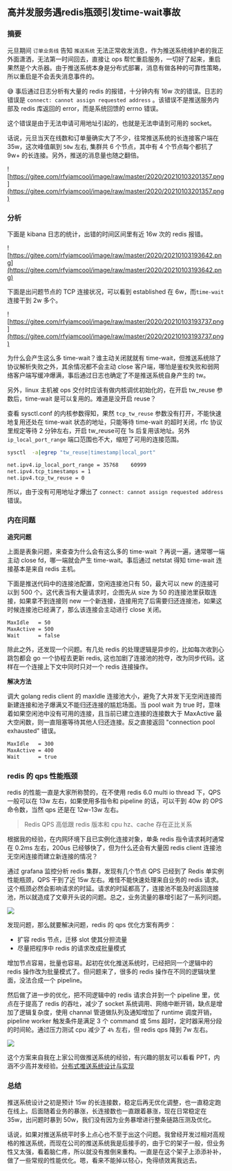 ## 高并发服务遇redis瓶颈引发time-wait事故

### 摘要

元旦期间 `订单业务线` 告知 `推送系统` 无法正常收发消息，作为推送系统维护者的我正外面潇洒，无法第一时间回去，直接让 ops 帮忙重启服务，一切好了起来，重启果然是个大杀器。由于推送系统本身是分布式部署，消息有做各种的可靠性策略，所以重启是不会丢失消息事件的。

😅 事后通过日志分析有大量的 redis 的报错，十分钟内有 16w 次的错误。日志的错误是 `connect: cannot assign requested address` 。该错误不是推送服务内部及 redis 库返回的 error，而是系统回馈的 errno 错误。

这个错误是由于无法申请可用地址引起的，也就是无法申请到可用的 socket。

话说，元旦当天在线数和订单量确实大了不少，往常推送系统的长连接客户端在 35w，这次峰值飙到 `50w` 左右, 集群共 6 个节点，其中有 4 个节点每个都抗了 9w+ 的长连接。另外，推送的消息量也随之翻倍。

![https://gitee.com/rfyiamcool/image/raw/master/2020/20210103201357.png](https://gitee.com/rfyiamcool/image/raw/master/2020/20210103201357.png)

### 分析

下面是 kibana 日志的统计，出错的时间区间里有近 16w 次的 redis 报错。

![https://gitee.com/rfyiamcool/image/raw/master/2020/20210103193642.png](https://gitee.com/rfyiamcool/image/raw/master/2020/20210103193642.png)

下面是出问题节点的 TCP 连接状况，可以看到 established 在 6w，而`time-wait` 连接干到 2w 多个。

![https://gitee.com/rfyiamcool/image/raw/master/2020/20210103193737.png](https://gitee.com/rfyiamcool/image/raw/master/2020/20210103193737.png)

为什么会产生这么多 time-wait？谁主动关闭就就有 time-wait，但推送系统除了协议解析失败之外，其余情况都不会主动 close 客户端，哪怕是鉴权失败和弱网络客户端写缓冲爆满，事后通过日志也确定了不是推送系统自身产生的 tw。

另外，linux 主机被 ops 交付时应该有做内核调优初始化的，在开启 tw_reuse 参数后，time-wait 是可以复用的。难道是没开启 reuse？

查看 sysctl.conf 的内核参数得知，果然 `tcp_tw_reuse` 参数没有打开，不能快速地复用还处在 time-wait 状态的地址，只能等待 time-wait 的超时关闭，rfc 协议里规定等待 2 分钟左右，开启 tw_reuse可在 1s 后复用该地址。另外 `ip_local_port_range` 端口范围也不大，缩短了可用的连接范围。

```bash
sysctl  -a|egrep "tw_reuse|timestamp|local_port"

net.ipv4.ip_local_port_range = 35768	60999
net.ipv4.tcp_timestamps = 1
net.ipv4.tcp_tw_reuse = 0
```

所以，由于没有可用地址才爆出了 `connect: cannot assign requested address` 错误。

### 内在问题

**追究问题**

上面是表象问题，来查查为什么会有这么多的 time-wait ？再说一遍，通常哪一端主动 close fd，哪一端就会产生 time-wait。事后通过 netstat 得知 time-wait 连接基本是来自 redis 主机。

下面是推送代码中的连接池配置，空闲连接池只有 50，最大可以 new 的连接可以到 500 个。这代表当有大量请求时，企图先从 size 为 50 的连接池里获取连接，如果拿不到连接则 new 一个新连接，连接用完了后需要归还连接池，如果这时候连接池已经满了，那么该连接会主动进行 close 关闭。

```bash
MaxIdle   = 50
MaxActive = 500
Wait      = false
```

除此之外，还发现一个问题。有几处 redis 的处理逻辑是异步的，比如每次收到心跳包都会 go 一个协程去更新 redis, 这也加剧了连接池的抢夺，改为同步代码。这样在一个连接上下文中同时只对一个 redis 连接操作。

**解决方法**

调大 golang redis client 的 maxIdle 连接池大小，避免了大并发下无空闲连接而新建连接和池子爆满又不能归还连接的尴尬场面。当 pool wait 为 true 时，意味着如果空闲池中没有可用的连接，且当前已建立连接的连接数大于 MaxActive 最大空闲数，则一直阻塞等待其他人归还连接。反之直接返回 "connection pool exhausted" 错误。

```bash
MaxIdle   = 300
MaxActive = 400
Wait      = true
```

###  redis 的 qps 性能瓶颈

redis 的性能一直是大家所称赞的，在不使用 redis 6.0 multi io thread 下，QPS 一般可以在 13w 左右，如果使用多指令和 pipeline 的话，可以干到 40w 的 OPS 命令数，当然 qps 还是在 12w-13w 左右。

> Redis QPS 高低跟 redis 版本和 cpu hz、cache 存在正比关系

根据我的经验，在内网环境下且已实例化连接对象，单条 redis 指令请求耗时通常在 0.2ms 左右，200us 已经够快了，但为什么还会有大量因 redis client 连接池无空闲连接而建立新连接的情况？

通过 grafana 监控分析 redis 集群，发现有几个节点 QPS 已经到了 Redis 单实例性能瓶颈，QPS 干到了近 15w 左右。难怪不能快速处理来自业务的 redis 请求。这个瓶颈必然会影响请求的时延。请求的时延都高了，连接池不能及时返回连接池，所以就造成了文章开头说的问题。总之，业务流量的暴增引起了一系列问题。

![](https://gitee.com/rfyiamcool/image/raw/master/2020/20210104154150.png)

发现问题，那么就要解决问题，redis 的 qps 优化方案有两步：

- 扩容 redis 节点，迁移 slot 使其分担流量
- 尽量把程序中 redis 的请求改成批量模式

增加节点容易，批量也容易。起初在优化推送系统时，已经把同一个逻辑中的 redis 操作改为批量模式了。但问题来了，很多的 redis 操作在不同的逻辑块里面，没法合成一个 pipeline。

然后做了进一步的优化，把不同逻辑中的 redis 请求合并到一个 pipeline 里，优点在于提高了 redis 的吞吐，减少了 socket 系统调用、网络中断开销，缺点是增加了逻辑复杂度，使用 channal 管道做队列及通知增加了 runtime 调度开销，pipeline worker 触发条件是满足 3 个 command 或 5ms 超时，定时器采用分段的时间轮。通过压力测试 cpu 减少了 `4%` 左右，但 redis qps 降到 7w 左右。

![](https://gitee.com/rfyiamcool/image/raw/master/2020/Jietu20210104-151628.jpg)

这个方案来自我在上家公司做推送系统的经验，有兴趣的朋友可以看看 PPT，内涵不少高并发经验。[分布式推送系统设计与实现](https://github.com/rfyiamcool/share_ppt#%E5%88%86%E5%B8%83%E5%BC%8F%E8%A1%8C%E6%83%85%E6%8E%A8%E9%80%81%E7%B3%BB%E7%BB%9Fgolang)

### 总结

推送系统设计之初是预计 15w 的长连接数，稳定后再无优化调整，也一直稳定跑在线上。后面随着业务的暴涨，长连接数也一直跟着暴涨，现在日常稳定在 35w，出问题时暴到 50w，我们没有因为业务暴增进行整条链路压测及优化。

话说，如果对推送系统平时多上点心也不至于出这个问题。我曾经开发过相对高规格的推送系统，而现在公司的推送系统我是后接手的，由于它的架子一般，但业务性又太强，看着脑仁疼，所以就没有推倒来重构。一直是在这个架子上添添补补，做了一些常规的性能优化。嗯，看来不能掉以轻心，免得绩效离我远去。
